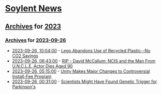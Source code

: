 # [Soylent News](../../../README.md)

## [Archives](../../index.md) for [2023](../index.md)

### [Archives](../../index.md) for [2023-09-26](index.md)

* [2023-09-26, 10:04:00](https://soylentnews.org/article.pl?sid=23/09/26/0521217&from=rss) - [Lego Abandons Use of Recycled Plastic--No CO2 Savings](https://soylentnews.org/article.pl?sid=23/09/26/0521217&from=rss)
* [2023-09-26, 06:43:00](https://soylentnews.org/article.pl?sid=23/09/26/0648234&from=rss) - [RIP - David McCallum: NCIS and the Man From U.N.C.L.E. Actor Dies Aged 90](https://soylentnews.org/article.pl?sid=23/09/26/0648234&from=rss)
* [2023-09-26, 05:15:00](https://soylentnews.org/article.pl?sid=23/09/25/2342233&from=rss) - [Unity Makes Major Changes to Controversial Install-Fee Program](https://soylentnews.org/article.pl?sid=23/09/25/2342233&from=rss)
* [2023-09-26, 00:31:00](https://soylentnews.org/article.pl?sid=23/09/25/225232&from=rss) - [Scientists Might Have Found Genetic Trigger for Parkinson's](https://soylentnews.org/article.pl?sid=23/09/25/225232&from=rss)
